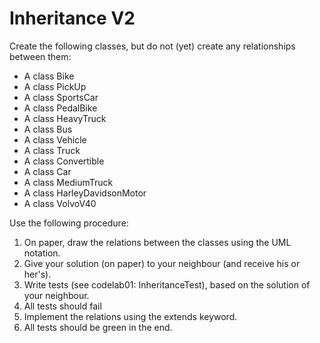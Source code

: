 # Inheritance V2

Create the following classes, but do not (yet) create any relationships between them:
- A class Bike
- A class PickUp
- A class SportsCar
- A class PedalBike
- A class HeavyTruck
- A class Bus
- A class Vehicle
- A class Truck
- A class Convertible
- A class Car
- A class MediumTruck
- A class HarleyDavidsonMotor
- A class VolvoV40

Use the following procedure:

1. On paper, draw the relations between the classes using the UML notation.
2. Give your solution (on paper) to your neighbour (and receive his or her's).
4. Write tests (see codelab01: InheritanceTest), based on the solution of your neighbour.
5. All tests should fail
6. Implement the relations using the extends keyword.
7. All tests should be green in the end.

